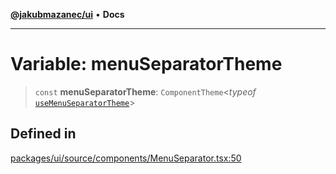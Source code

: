 [**@jakubmazanec/ui**](../README.md) • **Docs**

---

# Variable: menuSeparatorTheme

> `const` **menuSeparatorTheme**: `ComponentTheme`\<_typeof_
> [`useMenuSeparatorTheme`](../functions/useMenuSeparatorTheme.md)\>

## Defined in

[packages/ui/source/components/MenuSeparator.tsx:50](https://github.com/jakubmazanec/tools/blob/2afd81e4680434017b6f838733fd5ccd928cec42/packages/ui/source/components/MenuSeparator.tsx#L50)

